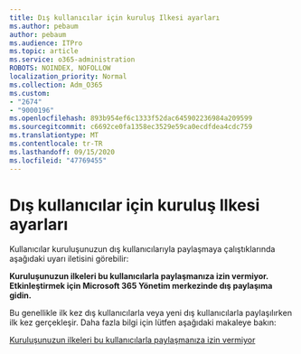 ```yaml
---
title: Dış kullanıcılar için kuruluş Ilkesi ayarları
ms.author: pebaum
author: pebaum
ms.audience: ITPro
ms.topic: article
ms.service: o365-administration
ROBOTS: NOINDEX, NOFOLLOW
localization_priority: Normal
ms.collection: Adm_O365
ms.custom:
- "2674"
- "9000196"
ms.openlocfilehash: 893b954ef6c1333f52dac645902236984a209599
ms.sourcegitcommit: c6692ce0fa1358ec3529e59ca0ecdfdea4cdc759
ms.translationtype: MT
ms.contentlocale: tr-TR
ms.lasthandoff: 09/15/2020
ms.locfileid: "47769455"
---
```

# <a name="organization-policy-settings-for-external-users"></a>Dış kullanıcılar için kuruluş Ilkesi ayarları

Kullanıcılar kuruluşunuzun dış kullanıcılarıyla paylaşmaya çalıştıklarında aşağıdaki uyarı iletisini görebilir: 

   **Kuruluşunuzun ilkeleri bu kullanıcılarla paylaşmanıza izin vermiyor. Etkinleştirmek için Microsoft 365 Yönetim merkezinde dış paylaşıma gidin.** 

Bu genellikle ilk kez dış kullanıcılarla veya yeni dış kullanıcılarla paylaşılırken ilk kez gerçekleşir. Daha fazla bilgi için lütfen aşağıdaki makaleye bakın:

[Kuruluşunuzun ilkeleri bu kullanıcılarla paylaşmanıza izin vermiyor](https://docs.microsoft.com/sharepoint/support/administration/organization-policies-do-not-allow-you-to-share-with-users-error)






